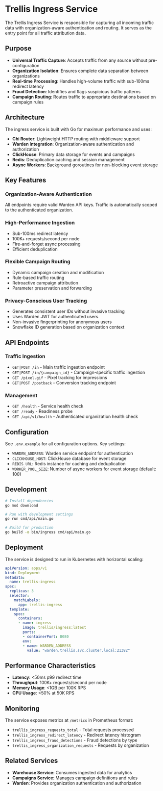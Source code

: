 # Trellis Ingress Service

The Trellis Ingress Service is responsible for capturing all incoming traffic data with organization-aware authentication and routing. It serves as the entry point for all traffic attribution data.

## Purpose

- **Universal Traffic Capture**: Accepts traffic from any source without pre-configuration
- **Organization Isolation**: Ensures complete data separation between organizations
- **Real-time Processing**: Handles high-volume traffic with sub-100ms redirect latency
- **Fraud Detection**: Identifies and flags suspicious traffic patterns
- **Campaign Routing**: Routes traffic to appropriate destinations based on campaign rules

## Architecture

The ingress service is built with Go for maximum performance and uses:

- **Chi Router**: Lightweight HTTP routing with middleware support
- **Warden Integration**: Organization-aware authentication and authorization
- **ClickHouse**: Primary data storage for events and campaigns
- **Redis**: Deduplication caching and session management
- **Async Workers**: Background goroutines for non-blocking event storage

## Key Features

### Organization-Aware Authentication
All endpoints require valid Warden API keys. Traffic is automatically scoped to the authenticated organization.

### High-Performance Ingestion
- Sub-100ms redirect latency
- 100K+ requests/second per node
- Fire-and-forget async processing
- Efficient deduplication

### Flexible Campaign Routing
- Dynamic campaign creation and modification
- Rule-based traffic routing
- Retroactive campaign attribution
- Parameter preservation and forwarding

### Privacy-Conscious User Tracking
- Generates consistent user IDs without invasive tracking
- Uses Warden JWT for authenticated users
- Non-invasive fingerprinting for anonymous users
- Snowflake ID generation based on organization context

## API Endpoints

### Traffic Ingestion
- `GET|POST /in` - Main traffic ingestion endpoint
- `GET|POST /in/{campaign_id}` - Campaign-specific traffic ingestion
- `GET /pixel.gif` - Pixel tracking for impressions
- `GET|POST /postback` - Conversion tracking endpoint

### Management
- `GET /health` - Service health check
- `GET /ready` - Readiness probe
- `GET /api/v1/health` - Authenticated organization health check

## Configuration

See `.env.example` for all configuration options. Key settings:

- `WARDEN_ADDRESS`: Warden service endpoint for authentication
- `CLICKHOUSE_HOST`: ClickHouse database for event storage
- `REDIS_URL`: Redis instance for caching and deduplication
- `WORKER_POOL_SIZE`: Number of async workers for event storage (default: 100)

## Development

```bash
# Install dependencies
go mod download

# Run with development settings
go run cmd/api/main.go

# Build for production
go build -o bin/ingress cmd/api/main.go
```

## Deployment

The service is designed to run in Kubernetes with horizontal scaling:

```yaml
apiVersion: apps/v1
kind: Deployment
metadata:
  name: trellis-ingress
spec:
  replicas: 3
  selector:
    matchLabels:
      app: trellis-ingress
  template:
    spec:
      containers:
      - name: ingress
        image: trellis/ingress:latest
        ports:
        - containerPort: 8080
        env:
        - name: WARDEN_ADDRESS
          value: "warden.trellis.svc.cluster.local:21382"
```

## Performance Characteristics

- **Latency**: <50ms p99 redirect time
- **Throughput**: 100K+ requests/second per node
- **Memory Usage**: <1GB per 100K RPS
- **CPU Usage**: <50% at 50K RPS

## Monitoring

The service exposes metrics at `/metrics` in Prometheus format:

- `trellis_ingress_requests_total` - Total requests processed
- `trellis_ingress_redirect_latency` - Redirect latency histogram
- `trellis_ingress_fraud_detections` - Fraud detections by type
- `trellis_ingress_organization_requests` - Requests by organization

## Related Services

- **Warehouse Service**: Consumes ingested data for analytics
- **Campaigns Service**: Manages campaign definitions and rules
- **Warden**: Provides organization authentication and authorization